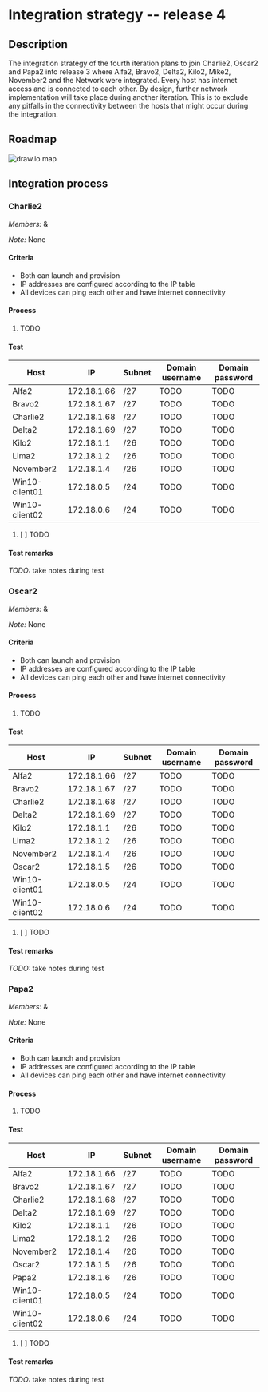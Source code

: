 # Integration strategy -- release 4

## Description

The integration strategy of the fourth iteration plans to join Charlie2, Oscar2 and Papa2 into release 3 where Alfa2, Bravo2, Delta2, Kilo2, Mike2, November2 and the Network were integrated.
Every host has internet access and is connected to each other.
By design, further network implementation will take place during another iteration.
This is to exclude any pitfalls in the connectivity between the hosts that might occur during the integration.


## Roadmap

![draw.io map](/Critical_path.png)


## Integration process

### Charlie2

*Members:* []() & []()

*Note:* None

#### Criteria

* Both can launch and provision
* IP addresses are configured according to the IP table
* All devices can ping each other and have internet connectivity

#### Process

1. TODO

#### Test

| Host           | IP          | Subnet | Domain username | Domain password |
|----------------|-------------|--------|-----------------|-----------------|
| Alfa2          | 172.18.1.66 | /27    | TODO            | TODO            |
| Bravo2         | 172.18.1.67 | /27    | TODO            | TODO            |
| Charlie2       | 172.18.1.68 | /27    | TODO            | TODO            |
| Delta2         | 172.18.1.69 | /27    | TODO            | TODO            |
| Kilo2          | 172.18.1.1  | /26    | TODO            | TODO            |
| Lima2          | 172.18.1.2  | /26    | TODO            | TODO            |
| November2      | 172.18.1.4  | /26    | TODO            | TODO            |
| Win10-client01 | 172.18.0.5  | /24    | TODO            | TODO            |
| Win10-client02 | 172.18.0.6  | /24    | TODO            | TODO            |

1. [ ] TODO

#### Test remarks

*TODO:* take notes during test


### Oscar2

*Members:* []() & []()

*Note:* None

#### Criteria

* Both can launch and provision
* IP addresses are configured according to the IP table
* All devices can ping each other and have internet connectivity

#### Process

1. TODO

#### Test

| Host           | IP          | Subnet | Domain username | Domain password |
|----------------|-------------|--------|-----------------|-----------------|
| Alfa2          | 172.18.1.66 | /27    | TODO            | TODO            |
| Bravo2         | 172.18.1.67 | /27    | TODO            | TODO            |
| Charlie2       | 172.18.1.68 | /27    | TODO            | TODO            |
| Delta2         | 172.18.1.69 | /27    | TODO            | TODO            |
| Kilo2          | 172.18.1.1  | /26    | TODO            | TODO            |
| Lima2          | 172.18.1.2  | /26    | TODO            | TODO            |
| November2      | 172.18.1.4  | /26    | TODO            | TODO            |
| Oscar2         | 172.18.1.5  | /26    | TODO            | TODO            |
| Win10-client01 | 172.18.0.5  | /24    | TODO            | TODO            |
| Win10-client02 | 172.18.0.6  | /24    | TODO            | TODO            |

1. [ ] TODO

#### Test remarks

*TODO:* take notes during test


### Papa2

*Members:* []() & []()

*Note:* None

#### Criteria

* Both can launch and provision
* IP addresses are configured according to the IP table
* All devices can ping each other and have internet connectivity

#### Process

1. TODO

#### Test

| Host           | IP          | Subnet | Domain username | Domain password |
|----------------|-------------|--------|-----------------|-----------------|
| Alfa2          | 172.18.1.66 | /27    | TODO            | TODO            |
| Bravo2         | 172.18.1.67 | /27    | TODO            | TODO            |
| Charlie2       | 172.18.1.68 | /27    | TODO            | TODO            |
| Delta2         | 172.18.1.69 | /27    | TODO            | TODO            |
| Kilo2          | 172.18.1.1  | /26    | TODO            | TODO            |
| Lima2          | 172.18.1.2  | /26    | TODO            | TODO            |
| November2      | 172.18.1.4  | /26    | TODO            | TODO            |
| Oscar2         | 172.18.1.5  | /26    | TODO            | TODO            |
| Papa2          | 172.18.1.6  | /26    | TODO            | TODO            |
| Win10-client01 | 172.18.0.5  | /24    | TODO            | TODO            |
| Win10-client02 | 172.18.0.6  | /24    | TODO            | TODO            |

1. [ ] TODO

#### Test remarks

*TODO:* take notes during test

